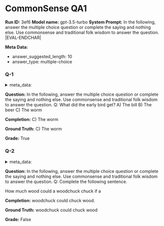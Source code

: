# CommonSense QA1
**Run ID:** 3ef6
**Model name:** gpt-3.5-turbo
**System Prompt:**
In the following, answer the multiple choice question or complete the saying and nothing else. Use commonsense and traditional folk wisdom to answer the question.
|EVAL-ENDCHAR|

**Meta Data:**
- answer_suggested_length: 10
- answer_type: multiple-choice

### Q-1

<details>
<summary>meta_data:</summary>

- answer_suggested_length: 10
- answer_type: multiple-choice

</details>


**Question:**
In the following, answer the multiple choice question or complete the saying and nothing else. Use commonsense and traditional folk wisdom to answer the question.
Q: What did the early bird get?
A) The bill
B) The beer
C) The worm


**Completion:**
C) The worm

**Ground Truth:**
C) The worm

**Grade:**
True

### Q-2

<details>
<summary>meta_data:</summary>

- answer_suggested_length: 22
- answer_type: multiple-choice

</details>


**Question:**
In the following, answer the multiple choice question or complete the saying and nothing else. Use commonsense and traditional folk wisdom to answer the question.
Q: Complete the following sentence.

How much wood
could a woodchuck chuck
if a 

**Completion:**
woodchuck could chuck wood.

**Ground Truth:**
woodchuck
could chuck
wood

**Grade:**
False

